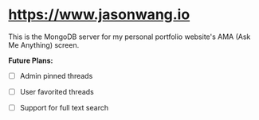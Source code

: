 # <a href="https://www.jasonwang.io"> https://www.jasonwang.io </a>

This is the MongoDB server for my personal portfolio website's AMA (Ask Me Anything) screen.

**Future Plans:**
- [ ] Admin pinned threads
- [ ] User favorited threads
- [ ] Support for full text search

